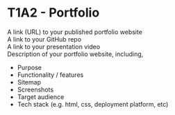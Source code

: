 # T1A2 - Portfolio

A link (URL) to your published portfolio website  
A link to your GitHub repo  
A link to your presentation video  
Description of your portfolio website, including,  
* Purpose  
* Functionality / features
* Sitemap
* Screenshots
* Target audience
* Tech stack (e.g. html, css, deployment platform, etc)